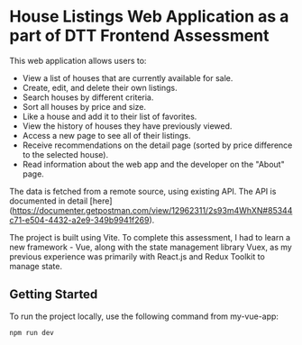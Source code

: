 # House Listings Web Application as a part of DTT Frontend Assessment

This web application allows users to:

- View a list of houses that are currently available for sale.
- Create, edit, and delete their own listings. 
- Search houses by different criteria.
- Sort all houses by price and size.
- Like a house and add it to their list of favorites.
- View the history of houses they have previously viewed.
- Access a new page to see all of their listings.
- Receive recommendations on the detail page (sorted by price difference to the selected house).
- Read information about the web app and the developer on the "About" page.

The data is fetched from a remote source, using existing API. The API is documented in detail [here] (https://documenter.getpostman.com/view/12962311/2s93m4WhXN#85344c71-e504-4432-a2e9-349b9941f269).

The project is built using Vite. To complete this assessment, I had to learn a new framework - Vue, along with the state management library Vuex, as my previous experience was primarily with React.js and Redux Toolkit to manage state. 


## Getting Started

To run the project locally, use the following command from my-vue-app:

```bash
npm run dev
